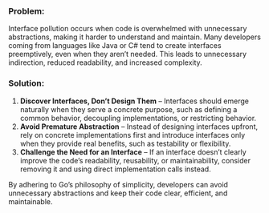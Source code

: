 ### **Problem:**

Interface pollution occurs when code is overwhelmed with unnecessary abstractions, making it harder to understand and maintain. Many developers coming from languages like Java or C# tend to create interfaces preemptively, even when they aren’t needed. This leads to unnecessary indirection, reduced readability, and increased complexity.

### **Solution:**

1. **Discover Interfaces, Don’t Design Them** – Interfaces should emerge naturally when they serve a concrete purpose, such as defining a common behavior, decoupling implementations, or restricting behavior.
2. **Avoid Premature Abstraction** – Instead of designing interfaces upfront, rely on concrete implementations first and introduce interfaces only when they provide real benefits, such as testability or flexibility.
3. **Challenge the Need for an Interface** – If an interface doesn’t clearly improve the code’s readability, reusability, or maintainability, consider removing it and using direct implementation calls instead.

By adhering to Go’s philosophy of simplicity, developers can avoid unnecessary abstractions and keep their code clear, efficient, and maintainable.